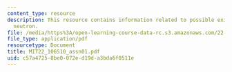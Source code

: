 ```yaml
---
content_type: resource
description: This resource contains information related to possible existence of a
  neutron.
file: /media/https%3A/open-learning-course-data-rc.s3.amazonaws.com/22-106-neutron-interactions-and-applications-spring-2010/c57a47258be0072ed19da3bda6f0511e_MIT22_106S10_assn01.pdf
file_type: application/pdf
resourcetype: Document
title: MIT22_106S10_assn01.pdf
uid: c57a4725-8be0-072e-d19d-a3bda6f0511e
---
```

